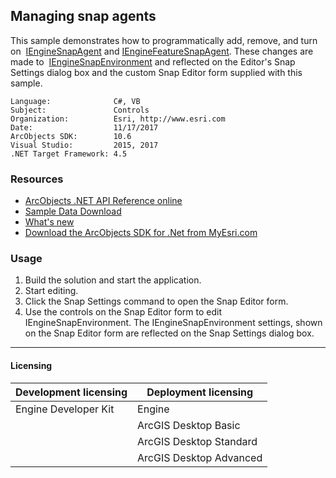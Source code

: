 ## Managing snap agents

This sample demonstrates how to programmatically add, remove, and turn on  [IEngineSnapAgent](http://esriControls/IEngineSnapAgent.htm) and [IEngineFeatureSnapAgent](http://esriControls/IEngineFeatureSnapAgent.htm). These changes are made to  [IEngineSnapEnvironment](http://esriControls/IEngineSnapEnvironment.htm) and reflected on the Editor's Snap Settings dialog box and the custom Snap Editor form supplied with this sample.  


<!-- TODO: Fill this section below with metadata about this sample-->
```
Language:              C#, VB
Subject:               Controls
Organization:          Esri, http://www.esri.com
Date:                  11/17/2017
ArcObjects SDK:        10.6
Visual Studio:         2015, 2017
.NET Target Framework: 4.5
```

### Resources

* [ArcObjects .NET API Reference online](http://desktop.arcgis.com/en/arcobjects/latest/net/webframe.htm)  
* [Sample Data Download](../../releases)  
* [What's new](http://desktop.arcgis.com/en/arcobjects/latest/net/webframe.htm#91cabc68-2271-400a-8ff9-c7fb25108546.htm)  
* [Download the ArcObjects SDK for .Net from MyEsri.com](https://my.esri.com/)  

### Usage
1. Build the solution and start the application.  
1. Start editing.  
1. Click the Snap Settings command to open the Snap Editor form.  
1. Use the controls on the Snap Editor form to edit IEngineSnapEnvironment. The IEngineSnapEnvironment settings, shown on the Snap Editor form are reflected on the Snap Settings dialog box.   









---------------------------------

#### Licensing  
| Development licensing | Deployment licensing | 
| ------------- | ------------- | 
| Engine Developer Kit | Engine |  
|  | ArcGIS Desktop Basic |  
|  | ArcGIS Desktop Standard |  
|  | ArcGIS Desktop Advanced |  


